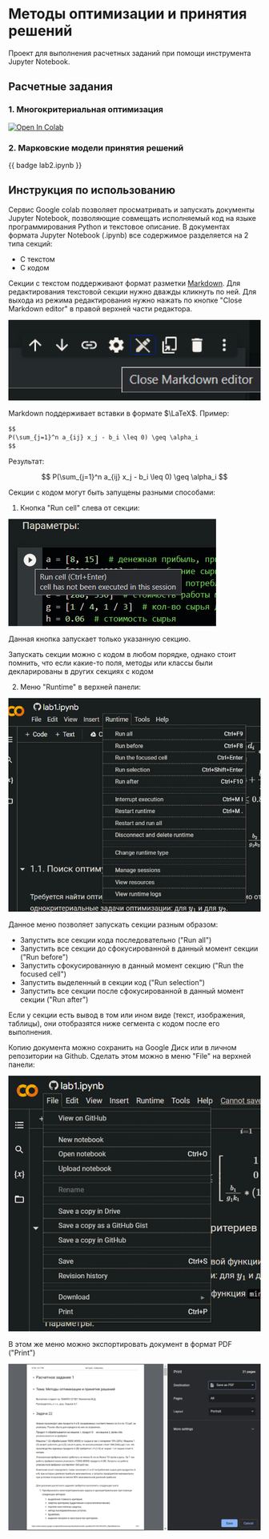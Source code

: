 # Методы оптимизации и принятия решений

Проект для выполнения расчетных заданий при помощи инструмента Jupyter Notebook. 

## Расчетные задания

### 1. Многокритериальная оптимизация

[![Open In Colab](https://colab.research.google.com/assets/colab-badge.svg)](https://colab.research.google.com/github/Reversean/opt-labs/blob/main/lab1.ipynb)

### 2. Марковские модели принятия решений

{{ badge lab2.ipynb }}

## Инструкция по использованию

Сервис Google colab позволяет просматривать и запускать документы Jupyter Notebook, позволяющие совмещать исполняемый 
код на языке программирования Python и текстовое описание. В документах формата Jupyter Notebook (.ipynb) все содержимое 
разделяется на 2 типа секций:

- С текстом
- С кодом

Секции с текстом поддерживают формат разметки [Markdown](https://www.markdownguide.org/). Для редактирования текстовой 
секции нужно дважды кликнуть по ней. Для выхода из режима редактирования нужно нажать по кнопке "Close Markdown editor" 
в правой верхней части редактора.

![close-md-editor.png](img/close-md-editor.png)

Markdown поддерживает вставки в формате $\LaTeX$. Пример:

```markdown
$$
P(\sum_{j=1}^n a_{ij} x_j - b_i \leq 0) \geq \alpha_i
$$
```

Результат:

$$
P(\sum_{j=1}^n a_{ij} x_j - b_i \leq 0) \geq \alpha_i
$$

Секции с кодом могут быть запущены разными способами:

1. Кнопка "Run cell" слева от секции:

![run-cell.png](img/run-cell.png)

Данная кнопка запускает только указанную секцию.

Запускать секции можно с кодом в любом порядке, однако стоит помнить, что если какие-то поля, методы или классы были
декларированы в других секциях с кодом

2. Меню "Runtime" в верхней панели:

![runtime-menu.png](img/runtime-menu.png)

Данное меню позволяет запускать секции разным образом:

- Запустить все секции кода последовательно ("Run all")
- Запустить все секции до сфокусированной в данный момент секции ("Run before")
- Запустить сфокусированную в данный момент секцию ("Run the focused cell")
- Запустить выделенный в секции код ("Run selection")
- Запустить все секции после сфокусированной в данный момент секции ("Run after")

Если у секции есть вывод в том или ином виде (текст, изображения, таблицы), они отобразятся ниже сегмента с кодом после 
его выполнения.

Копию документа можно сохранить на Google Диск или в личном репозитории на Github. Сделать этом можно в меню "File" на 
верхней панели:

![img.png](img/file-menu.png)

В этом же меню можно экспортировать документ в формат PDF ("Print")

![save-as-pdf.png](img/save-as-pdf.png)